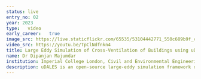 ```yaml
---
status: live
entry_no: 02
year: 2023
type:   video 
early_career:   true
image_src: https://live.staticflickr.com/65535/53104442771_550c689b9f_c_d.jpg
video_src: https://youtu.be/TpClNdfnkn4
title: Large Eddy Simulation of Cross-Ventilation of Buildings using uDALES 2.0 Codebase
name: Dr Dipanjan Majumdar
institution: Imperial College London, Civil and Environmental Engineering Department
description: uDALES is an open-source large-eddy simulation framework designed to simulate unsteady flows in the built environment. It encompasses airflow, sensible and latent heat transfer, and pollutant dispersion within the urban atmospheric boundary layer. The framework employs the immersed boundary method to resolve buildings and incorporates wall functions for surface shear stresses and heat fluxes. A three-dimensional surface energy balance model enables a two-way coupling for man-made and vegetative materials. To optimize performance, uDALES uses two-dimensional domain decomposition for parallelization on supercomputers like ARCHER2, allowing exascale computing. The presented video was generated while testing viability of the latest version uDALES 2.0 in handling indoor-outdoor flow interactions. In this regard, we simulated the cross-ventilation in a generic isolated enclosure, based on the work of Hooff et al. (2017). The video reveals the instantaneous stream-wise velocity as the flow exits through the downstream window.
---
```

